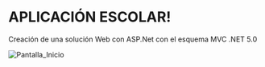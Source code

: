 
# APLICACIÓN ESCOLAR!

Creación de una solución Web con ASP.Net con el esquema MVC .NET 5.0

![Pantalla_Inicio](https://github.com/SCarolinaH/ProyectoEscolar/assets/108714851/2c863de6-1660-49b9-8a1e-482e5bf11ed0)

